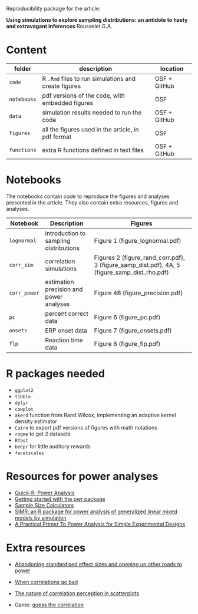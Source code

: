 Reproducibility package for the article:

**Using simulations to explore sampling distributions: an antidote to hasty and extravagant inferences**
Rousselet G.A.

# Content

|folder|description|location|
|-----|-----|-----|
|`code`|R `.Rmd` files to run simulations and create figures|OSF + GitHub|
|`notebooks`|pdf versions of the code, with embedded figures|OSF|
|`data`|simulation results needed to run the code|OSF + GitHub|
|`figures`|all the figures used in the article, in pdf format|OSF|
|`functions`|extra R functions defined in text files|OSF + GitHub|

# Notebooks

The notebooks contain code to reproduce the figures and analyses presented in the article. They also contain extra resources, figures and analyses.

|Notebook|Description|Figures|
|-----|-----|-----|
|`lognormal`|introduction to sampling distributions|Figure 1 (figure_lognormal.pdf)|
|`corr_sim`|correlation simulations|Figures 2 (figure_rand_corr.pdf), 3 (figure_samp_dist.pdf), 4A, 5 (figure_samp_dist_rho.pdf)|
|`corr_power`|estimation precision and power analyses|Figure 4B (figure_precision.pdf)|
|`pc`|percent correct data|Figure 6 (figure_pc.pdf)|
|`onsets`|ERP onset data|Figure 7 (figure_onsets.pdf)|
|`flp`|Reaction time data|Figure 8 (figure_flp.pdf)|

# R packages needed
- `ggplot2`
- `tibble`
- `dplyr`
- `cowplot`
- `akerd` function from Rand Wilcox, implementing an adaptive kernel density estimator
- `Cairo` to export pdf versions of figures with math notations
- `rogme` to get 2 datasets
- `Rfast` 
- `beepr` for little auditory rewards
- `facetscales`

# Resources for power analyses
- [Quick-R: Power Analysis](https://www.statmethods.net/stats/power.html)
- [Getting started with the pwr package](https://cran.r-project.org/web/packages/pwr/vignettes/pwr-vignette.html)
- [Sample Size Calculators](http://www.sample-size.net/correlation-sample-size/)
- [SIMR: an R package for power analysis of generalized linear mixed models by simulation](https://besjournals.onlinelibrary.wiley.com/doi/10.1111/2041-210X.12504)
- [A Practical Primer To Power Analysis for Simple Experimental Designs](https://www.rips-irsp.com/articles/10.5334/irsp.181/)

# Extra resources
- [Abandoning standardised effect sizes and opening up other roads to power](http://janhove.github.io/design/2017/07/14/OtherRoadsToPower)

- [When correlations go bad](https://thepsychologist.bps.org.uk/volume-23/edition-2/methods-when-correlations-go-bad)

- [The nature of correlation perception in scatterplots](https://link.springer.com/article/10.3758/s13423-016-1174-7)

- Game: [guess the correlation](http://guessthecorrelation.com/)
